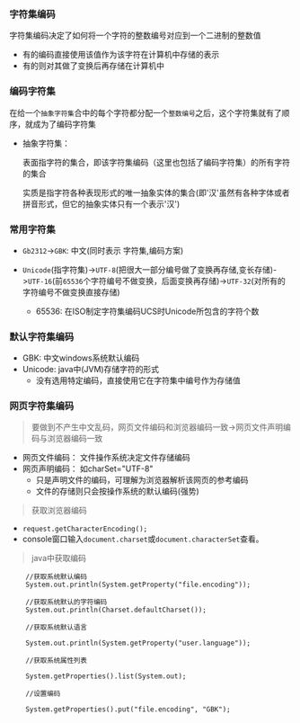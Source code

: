 ### 字符集编码 ###

   字符集编码决定了如何将一个字符的整数编号对应到一个二进制的整数值

   - 有的编码直接使用该值作为该字符在计算机中存储的表示
   - 有的则对其做了变换后再存储在计算机中

### 编码字符集 ###

   在给一个`抽象字符集`合中的每个字符都分配一个`整数编号`之后，这个字符集就有了顺序，就成为了编码字符集

   - 抽象字符集：
    
       表面指字符的集合，即该字符集编码（这里也包括了编码字符集）的所有字符的集合

       实质是指字符各种表现形式的唯一抽象实体的集合(即'汉'虽然有各种字体或者拼音形式，但它的抽象实体只有一个表示'汉')

### 常用字符集 ###

   - `Gb2312`->`GBK`: 中文(同时表示 字符集,编码方案)

   - `Unicode`(指字符集)->`UTF-8`(把很大一部分编号做了变换再存储,变长存储)->`UTF-16`(前`65536`个字符编号不做变换，后面变换再存储)->`UTF-32`(对所有的字符编号不做变换直接存储)
       - 65536: 在ISO制定字符集编码UCS时Unicode所包含的字符个数

### 默认字符集编码 ###

   - GBK: 中文windows系统默认编码
   - Unicode: java中(JVM)存储字符的形式
       - 没有选用特定编码，直接使用它在字符集中编号作为存储值
     
### 网页字符集编码 ###

   > 要做到不产生中文乱码，网页文件编码和浏览器编码一致->网页文件声明编码与浏览器编码一致

   - 网页文件编码： 文件操作系统决定文件存储编码
   - 网页声明编码： 如charSet="UTF-8"
       - 只是声明文件的编码，可理解为浏览器解析该网页的参考编码
       - 文件的存储则只会按操作系统的默认编码(强势)

> 获取浏览器编码

   - `request.getCharacterEncoding();`
   - console窗口输入`document.charset`或`document.characterSet`查看。
   
> java中获取编码
        
        //获取系统默认编码
        System.out.println(System.getProperty("file.encoding"));
         
        //获取系统默认的字符编码 
        System.out.println(Charset.defaultCharset()); 
        
        //获取系统默认语言

        System.out.println(System.getProperty("user.language"));

        //获取系统属性列表

        System.getProperties().list(System.out);

        //设置编码

        System.getProperties().put("file.encoding", "GBK");